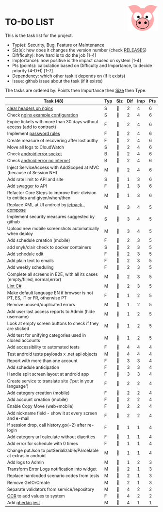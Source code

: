 <img src="../site/MVC/Assets/images/pig-on.svg" height="85" align="right"/>

# TO-DO LIST

This is the task list for the project.

- Typ(e): Security, Bug, Feature or Maintenance
- Siz(e): how does it changes the version number (check [RELEASES](RELEASES.md))
- Dif(ficulty): how hard is to do the job \[1-4\]
- Imp(ortance): how positive is the impact caused on system \[1-4\]
- Pts (points): calculation based on Difficulty and Importance, to decide priority (4-D+I) \[1-7\]
- Dependency: which other task it depends on (if it exists)
- Issue: github issue about the task (if it exists)

The tasks are ordered by: Points then Importance then [Size](RELEASES.md#legend) then Type.

| Task (48)                                                                      | Typ | Siz | Dif | Imp | Pts |
| ------------------------------------------------------------------------------ | --- | --- | --- | --- | --- |
| [clear headers on nginx](todo/clear-headers.png)                               |  S  | 🐳 |  2  |  4  |  6  |
| Check [nginx example configuration](todo/nginx-example.conf)                   |  S  | 🐑 |  2  |  4  |  6  |
| Expire tickets with more than 30 days without access (add to contract)         |  F  | 🐑 |  2  |  4  |  6  |
| Implement [password rules]                                                     |  F  | 🐑 |  2  |  4  |  6  |
| Create measure of recovering after lost authy                                  |  F  | 🐑 |  2  |  4  |  6  |
| Move all logs to CloudWatch                                                    |  S  | 🐜 |  2  |  4  |  6  |
| Check [android error socket](todo/android-error-socket-closed.log)             |  B  | 🐜 |  2  |  4  |  6  |
| Check [android error no internet](todo/android-error-no-internet.log)          |  B  | 🐜 |  2  |  4  |  6  |
| Inject ServiceAccess with AddScoped at MVC (because of Session NH)             |  M  | 🐜 |  2  |  4  |  6  |
| Add rate limit to API and site                                                 |  S  | 🐳 |  1  |  3  |  6  |
| Add [swagger] to API                                                           |  F  | 🐳 |  1  |  3  |  6  |
| Refactor Core Steps to improve their division to entities and given/when/then  |  M  | 🐑 |  1  |  3  |  6  |
| Replace XML at UI android by [jetpack-compose]                                 |  M  | 🐉 |  3  |  4  |  5  |
| Implement security measures suggested by github                                |  S  | 🐑 |  3  |  4  |  5  |
| Upload new mobile screenshots automatically when deploy                        |  M  | 🐑 |  3  |  4  |  5  |
| Add schedule creation (mobile)                                                 |  F  | 🐉 |  2  |  3  |  5  |
| add snyk/clair check to docker containers                                      |  S  | 🐳 |  2  |  3  |  5  |
| Add schedule edit                                                              |  F  | 🐳 |  2  |  3  |  5  |
| Add plain text to emails                                                       |  F  | 🐳 |  2  |  3  |  5  |
| Add weekly scheduling                                                          |  F  | 🐑 |  2  |  3  |  5  |
| Complete all screens in E2E, with all its cases (empty/filled, normal,error)   |  M  | 🐑 |  2  |  3  |  5  |
| [Lint C#]                                                                      |  M  | 🐜 |  2  |  3  |  5  |
| Make default language EN if browser is not PT, ES, IT or FR, otherwise PT      |  F  | 🐑 |  1  |  2  |  5  |
| Remove unused/duplicated errors                                                |  M  | 🐑 |  1  |  2  |  5  |
| Add user last access reports to Admin (hide username)                          |  M  | 🐑 |  1  |  2  |  5  |
| Look at empty screen buttons to check if they are sticked                      |  M  | 🐜 |  1  |  2  |  5  |
| Add test for unifying categories used in closed accounts                       |  M  | 🐜 |  1  |  2  |  5  |
| Add accessibility to automated tests                                           |  F  | 🐳 |  4  |  4  |  4  |
| Test android tests payloads x .net api objects                                 |  M  | 🐑 |  4  |  4  |  4  |
| Report with more than one account                                              |  F  | 🐉 |  3  |  3  |  4  |
| Add schedule anticipation                                                      |  F  | 🐳 |  3  |  3  |  4  |
| Handle split screen layout at android app                                      |  F  | 🐳 |  3  |  3  |  4  |
| Create service to translate site ('put in your language')                      |  F  | 🐉 |  2  |  2  |  4  |
| Add category creation (mobile)                                                 |  F  | 🐉 |  2  |  2  |  4  |
| Add account creation (mobile)                                                  |  F  | 🐉 |  2  |  2  |  4  |
| Enable Copy Move (web+mobile)                                                  |  F  | 🐳 |  2  |  2  |  4  |
| Add nickname field - show it at every screen and e-mail                        |  F  | 🐳 |  2  |  2  |  4  |
| If session drop, call history.go(-2) after re-login                            |  F  | 🐑 |  1  |  1  |  4  |
| Add category url calculate without diacritics                                  |  F  | 🐑 |  1  |  1  |  4  |
| Add error for schedule with 0 times                                            |  F  | 🐜 |  1  |  1  |  4  |
| Change putJson to putSerializable/Parcelable at extras in android              |  M  | 🐜 |  1  |  1  |  4  |
| Add logs to Admin                                                              |  M  | 🐑 |  1  |  2  |  3  |
| Transform Error Logs notification into widget                                  |  M  | 🐜 |  2  |  1  |  3  |
| Replace hardcoded scenario codes from tests                                    |  M  | 🐜 |  2  |  1  |  3  |
| Remove GetOrCreate                                                             |  M  | 🐜 |  2  |  1  |  3  |
| Separate validators from service/repository                                    |  M  | 🐑 |  4  |  2  |  2  |
| [OCR] to add values to system                                                  |  F  | 🐉 |  4  |  2  |  2  |
| Add [gherkin jest]                                                             |  M  | 🐑 |  4  |  1  |  1  |

[jetpack-compose]: https://developer.android.com/courses/android-basics-compose/course
[password rules]: https://cheatsheetseries.owasp.org/cheatsheets/Authentication_Cheat_Sheet.html#implement-proper-password-strength-controls
[gherkin jest]: https://www.npmjs.com/package/gherkin-jest
[Lint C#]: https://medium.com/@michaelparkerdev/linting-c-in-2019-stylecop-sonar-resharper-and-roslyn-73e88af57ebd
[OCR]: https://developers.google.com/ml-kit/vision/text-recognition/android
[swagger]: https://learn.microsoft.com/en-us/aspnet/core/tutorials/web-api-help-pages-using-swagger?view=aspnetcore-8.0
